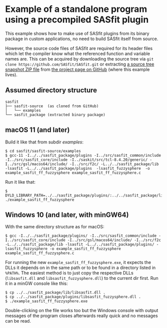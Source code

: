 # Example of a standalone program using a precompiled SASfit plugin

This example shows how to make use of SASfit plugins from its binary package in custom applications, no need to build SASfit itself from source.

However, the source code files of SASfit are required for its header files which let the compiler know what the referenced function and variable names are. This can be acquired by downloading the source tree via `git clone https://github.com/SASfit/SASfit.git` or extracting [a source tree snapshot ZIP file](https://github.com/SASfit/SASfit/archive/refs/heads/master.zip) from [the project page on GitHub](https://github.com/SASfit/SASfit) (where this example lives).

## Assumed directory structure

    sasfit
    ├── sasfit-source  (as cloned from GitHub)
    │   └── examples
    └── sasfit_package (extracted binary package)

## macOS 11 (and later)

Build it like that from subdir *examples*:

    $ cd sasfit/sasfit-source/examples
    $ gcc-11 -I../../sasfit_package/plugins -I../src/sasfit_common/include -I../src/sasfit_core/include -I../saskit/src/tcl-8.4.20/generic/ -I../src/gsl/macos64/include/ -I../src/f2c/ -L../../sasfit_package/lib -lsasfit -L../../sasfit_package/plugins  -lsasfit_fuzzysphere  -o example_sasfit_ff_fuzzysphere example_sasfit_ff_fuzzysphere.c

Run it like that:

    $ DYLD_LIBRARY_PATH=../../sasfit_package/plugins/:../../sasfit_package/lib/ ./example_sasfit_ff_fuzzysphere

## Windows 10 (and later, with minGW64)

With the same directory structure as for macOS:

    $ gcc -I../../sasfit_package/plugins/ -I../src/sasfit_common/include -I../src/sasfit_core/include -I../src/gsl/macos64/include/ -I../src/f2c -L../../sasfit_package/lib -lsasfit -L../../sasfit_package/plugins/ -lsasfit_fuzzysphere -o example_sasfit_ff_fuzzysphere example_sasfit_ff_fuzzysphere.c

For running the new `example_sasfit_ff_fuzzysphere.exe`, it expects the DLLs it depends on in the same path or to be found in a directory listed in `%PATH%`. The easiest method is to just copy the respective DLLs (`libsasfit.dll` and `libsasfit_fuzzysphere.dll`) to the current dir first. Run it in a minGW console like this:

    $ cp ../../sasfit_package/lib/libsasfit.dll .
    $ cp ../../sasfit_package/plugins/libsasfit_fuzzysphere.dll .
    $ ./example_sasfit_ff_fuzzysphere.exe

Double-clicking on the file works too but the Windows console with output messages of the program closes afterwards really quick and no messages can be read.
